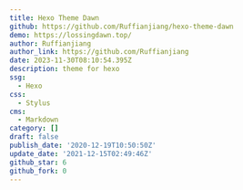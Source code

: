 ```yaml
---
title: Hexo Theme Dawn
github: https://github.com/Ruffianjiang/hexo-theme-dawn
demo: https://lossingdawn.top/
author: Ruffianjiang
author_link: https://github.com/Ruffianjiang
date: 2023-11-30T08:10:54.395Z
description: theme for hexo
ssg:
  - Hexo
css:
  - Stylus
cms:
  - Markdown
category: []
draft: false
publish_date: '2020-12-19T10:50:50Z'
update_date: '2021-12-15T02:49:46Z'
github_star: 6
github_fork: 0
---
```

